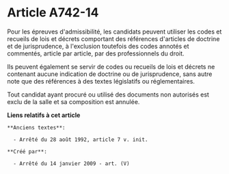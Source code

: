 # Article A742-14

Pour les épreuves d'admissibilité, les candidats peuvent utiliser les codes et recueils de lois et décrets comportant des
références d'articles de doctrine et de jurisprudence, à l'exclusion toutefois des codes annotés et commentés, article par
article, par des professionnels du droit.

Ils peuvent également se servir de codes ou recueils de lois et décrets ne contenant aucune indication de doctrine ou de
jurisprudence, sans autre note que des références à des textes législatifs ou réglementaires.

Tout candidat ayant procuré ou utilisé des documents non autorisés est exclu de la salle et sa composition est annulée.

**Liens relatifs à cet article**

	**Anciens textes**:

	  - Arrêté du 28 août 1992, article 7 v. init.

	**Créé par**:

	  - Arrêté du 14 janvier 2009 - art. (V)
